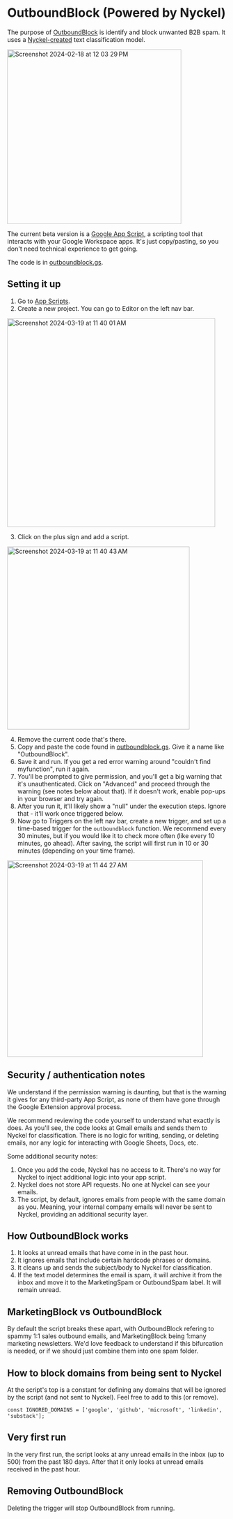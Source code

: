 # OutboundBlock (Powered by Nyckel)

The purpose of [OutboundBlock](https://www.outboundblock.com) is identify and block unwanted B2B spam. It uses a [Nyckel-created](https://www.nyckel.com/) text classification model.

<img width="400" alt="Screenshot 2024-02-18 at 12 03 29 PM" src="https://www.outboundblock.com/images/outboundblock-example3.webp">

The current beta version is a [Google App Script](https://www.google.com/script/start/), a scripting tool that interacts with your Google Workspace apps. It's just copy/pasting, so you don't need technical experience to get going. 

The code is in [outboundblock.gs](https://github.com/NyckelAI/outboundblock/blob/master/outboundblock.gs).

## Setting it up

1. Go to [App Scripts](https://www.google.com/script/start/).
2. Create a new project. You can go to Editor on the left nav bar.

<img width="478" alt="Screenshot 2024-03-19 at 11 40 01 AM" src="https://github.com/NyckelAI/outboundblock/assets/20774922/81c19fc4-8c9d-4d3a-9eab-db6e73c54443">

3. Click on the plus sign and add a script.

<img width="419" alt="Screenshot 2024-03-19 at 11 40 43 AM" src="https://github.com/NyckelAI/outboundblock/assets/20774922/687cb188-f52a-4a63-a690-6d2e89707b85">

4. Remove the current code that's there.
5. Copy and paste the code found in [outboundblock.gs](https://github.com/NyckelAI/outboundblock/blob/master/outboundblock.gs). Give it a name like "OutboundBlock".
6. Save it and run. If you get a red error warning around "couldn't find myfunction", run it again.
7. You'll be prompted to give permission, and you'll get a big warning that it's unauthenticated. Click on "Advanced" and proceed through the warning (see notes below about that). If it doesn't work, enable pop-ups in your browser and try again.
8. After you run it, it'll likely show a "null" under the execution steps. Ignore that - it'll work once triggered below.
9. Now go to Triggers on the left nav bar, create a new trigger, and set up a time-based trigger for the `outboundblock` function. We recommend every 30 minutes, but if you would like it to check more often (like every 10 minutes, go ahead). After saving, the script will first run in 10 or 30 minutes (depending on your time frame).

<img width="450" alt="Screenshot 2024-03-19 at 11 44 27 AM" src="https://github.com/NyckelAI/outboundblock/assets/20774922/0ec86bc9-64c9-4b11-bf96-9b597951ea84">


## Security / authentication notes

We understand if the permission warning is daunting, but that is the warning it gives for any third-party App Script, as none of them have gone through the Google Extension approval process. 

We recommend reviewing the code yourself to understand what exactly is does. As you'll see, the code looks at Gmail emails and sends them to Nyckel for classification. There is no logic for writing, sending, or deleting emails, nor any logic for interacting with Google Sheets, Docs, etc.

Some additional security notes:

1. Once you add the code, Nyckel has no access to it. There's no way for Nyckel to inject additional logic into your app script.
2. Nyckel does not store API requests. No one at Nyckel can see your emails.
3. The script, by default, ignores emails from people with the same domain as you. Meaning, your internal company emails will never be sent to Nyckel, providing an additional security layer.

## How OutboundBlock works

1. It looks at unread emails that have come in in the past hour.
2. It ignores emails that include certain hardcode phrases or domains.
3. It cleans up and sends the subject/body to Nyckel for classification.
4. If the text model determines the email is spam, it will archive it from the inbox and move it to the MarketingSpam or OutboundSpam label. It will remain unread.

## MarketingBlock vs OutboundBlock

By default the script breaks these apart, with OutboundBlock refering to spammy 1:1 sales outbound emails, and MarketingBlock being 1:many marketing newsletters. We'd love feedback to understand if this bifurcation is needed, or if we should just combine them into one spam folder.

## How to block domains from being sent to Nyckel

At the script's top is a constant for defining any domains that will be ignored by the script (and not sent to Nyckel). Feel free to add to this (or remove).

`const IGNORED_DOMAINS = ['google', 'github', 'microsoft', 'linkedin', 'substack'];`

## Very first run

In the very first run, the script looks at any unread emails in the inbox (up to 500) from the past 180 days. After that it only looks at unread emails received in the past hour.

## Removing OutboundBlock

Deleting the trigger will stop OutboundBlock from running.
